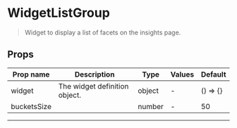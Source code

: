 # WidgetListGroup

> Widget to display a list of facets on the insights page.

## Props

| Prop name   | Description                   | Type   | Values | Default     |
| ----------- | ----------------------------- | ------ | ------ | ----------- |
| widget      | The widget definition object. | object | -      | () =&gt; {} |
| bucketsSize |                               | number | -      | 50          |

---
